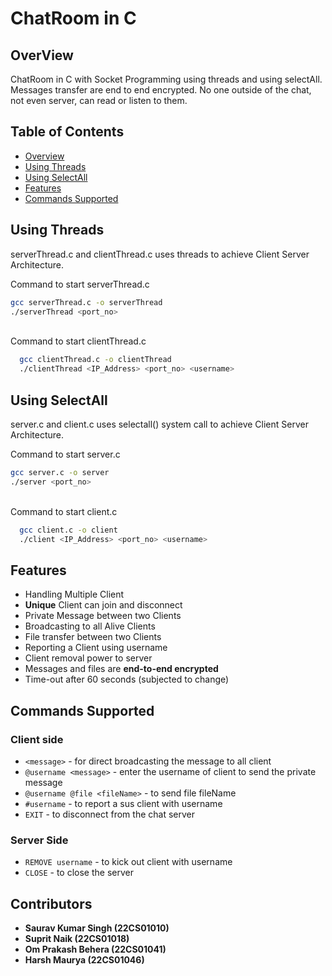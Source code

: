 # ChatRoom in C

## OverView
ChatRoom in C with Socket Programming using threads and using selectAll. Messages transfer are end to end encrypted. No one outside of the chat, not even server, can read or listen to them.

## Table of Contents
- [Overview](#overview)
- [Using Threads](#using-threads)
- [Using SelectAll](#using-selectall)
- [Features](features)
- [Commands Supported](commands-supported)

## Using Threads
serverThread.c and clientThread.c uses threads to achieve Client Server Architecture.

Command to start serverThread.c

  ```bash
  gcc serverThread.c -o serverThread
  ./serverThread <port_no>
  ```
<br>
Command to start clientThread.c

  ```bash
    gcc clientThread.c -o clientThread
    ./clientThread <IP_Address> <port_no> <username>
  ```

## Using SelectAll
server.c and client.c uses selectall() system call to achieve Client Server Architecture.

Command to start server.c

  ```bash
  gcc server.c -o server
  ./server <port_no>
  ```
<br>
Command to start client.c

  ```bash
    gcc client.c -o client
    ./client <IP_Address> <port_no> <username>
  ```

## Features
- Handling Multiple Client
- **Unique** Client can join and disconnect
- Private Message between two Clients
- Broadcasting to all Alive Clients
- File transfer between two Clients
- Reporting a Client using username
- Client removal power to server
- Messages and files are **end-to-end encrypted**
- Time-out after 60 seconds (subjected to change)
 
## Commands Supported 
### Client side 
- `<message>` - for direct broadcasting the message to all client
- `@username <message>` - enter the username of client to send the private message
- `@username @file <fileName>` - to send file fileName
- `#username` - to report a sus client with username
- `EXIT` - to disconnect from the chat server
  <br>
### Server Side
- `REMOVE username` - to kick out client with username
- `CLOSE` - to close the server

## Contributors
- **Saurav Kumar Singh (22CS01010)**
- **Suprit Naik (22CS01018)**
- **Om Prakash Behera (22CS01041)**
- **Harsh Maurya (22CS01046)**
